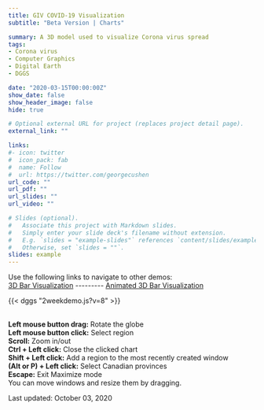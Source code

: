 ```yaml
---
title: GIV COVID-19 Visualization
subtitle: "Beta Version | Charts"

summary: A 3D model used to visualize Corona virus spread 
tags:
- Corona virus
- Computer Graphics
- Digital Earth
- DGGS

date: "2020-03-15T00:00:00Z"
show_date: false
show_header_image: false
hide: true

# Optional external URL for project (replaces project detail page).
external_link: ""

links:
#- icon: twitter
#  icon_pack: fab
#  name: Follow
#  url: https://twitter.com/georgecushen
url_code: ""
url_pdf: ""
url_slides: ""
url_video: ""

# Slides (optional).
#   Associate this project with Markdown slides.
#   Simply enter your slide deck's filename without extension.
#   E.g. `slides = "example-slides"` references `content/slides/example-slides.md`.
#   Otherwise, set `slides = ""`.
slides: example
---
```

Use the following links to navigate to other demos:\
[3D Bar Visualization](/project/corona-vis-3dbardemo/) --------- [Animated 3D Bar Visualization](/project/corona-vis-3dbar-animated/) 

{{< dggs "2weekdemo.js?v=8" >}}

\
**Left mouse button drag:** Rotate the globe\
**Left mouse button click:** Select region\
**Scroll:** Zoom in/out\
**Ctrl + Left click:** Close the clicked chart\
**Shift + Left click:** Add a region to the most recently created window\
**(Alt or P) + Left click:** Select Canadian provinces\
**Escape:** Exit Maximize mode\
You can move windows and resize them by dragging.

Last updated: October 03, 2020

